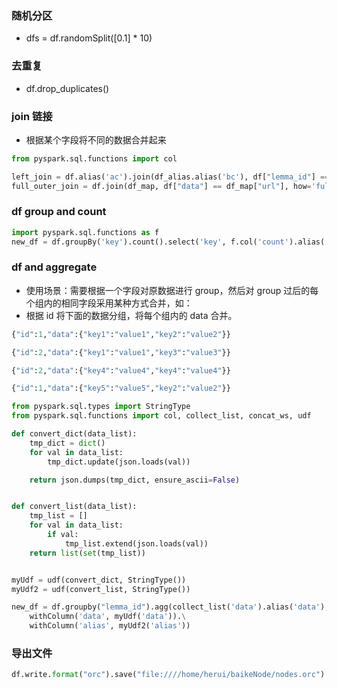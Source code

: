 ### 随机分区
* dfs = df.randomSplit([0.1] * 10)
### 去重复
* df.drop_duplicates()
### join 链接

* 根据某个字段将不同的数据合并起来
```py
from pyspark.sql.functions import col

left_join = df.alias('ac').join(df_alias.alias('bc'), df["lemma_id"] == df_alias["lemma_id"], how='left_outer').select([col('ac.' + x) for x in df.columns] + [col('bc.key_words')])
full_outer_join = df.join(df_map, df["data"] == df_map["url"], how='full')
```
### df group and count
```py
import pyspark.sql.functions as f
new_df = df.groupBy('key').count().select('key', f.col('count').alias('times')).sort(f.desc("times"))
```
### df and aggregate

* 使用场景：需要根据一个字段对原数据进行 group，然后对 group 过后的每个组内的相同字段采用某种方式合并，如：
* 根据 id 将下面的数据分组，将每个组内的 data 合并。
```py
{"id":1,"data":{"key1":"value1","key2":"value2"}}

{"id":2,"data":{"key1":"value1","key3":"value3"}}

{"id":2,"data":{"key4":"value4","key4":"value4"}}

{"id":1,"data":{"key5":"value5","key2":"value2"}}
```
```py
from pyspark.sql.types import StringType
from pyspark.sql.functions import col, collect_list, concat_ws, udf

def convert_dict(data_list):
    tmp_dict = dict()
    for val in data_list:
        tmp_dict.update(json.loads(val))

    return json.dumps(tmp_dict, ensure_ascii=False)


def convert_list(data_list):
    tmp_list = []
    for val in data_list:
        if val:
            tmp_list.extend(json.loads(val))
    return list(set(tmp_list))


myUdf = udf(convert_dict, StringType())
myUdf2 = udf(convert_list, StringType())

new_df = df.groupby("lemma_id").agg(collect_list('data').alias('data'), collect_list('alias').alias("alias")).\
    withColumn('data', myUdf('data')).\
    withColumn('alias', myUdf2('alias'))
```

### 导出文件

```py
df.write.format("orc").save("file:////home/herui/baikeNode/nodes.orc")
```

